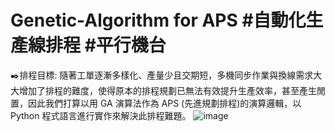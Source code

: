 # Genetic-Algorithm for APS #自動化生產線排程 #平行機台
✒️排程目標: 
隨著工單逐漸多樣化、產量少且交期短，多機同步作業與換線需求大大增加了排程的難度，使得原本的排程規劃已無法有效提升生產效率，甚至產生閒置，因此我們打算以用 GA 演算法作為 APS (先進規劃排程)的演算邏輯，以 Python 程式語言進行實作來解決此排程難題。
![image](https://user-images.githubusercontent.com/68886395/158193978-0402b276-8bfe-423b-9c65-15ba9304b01a.png)



